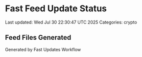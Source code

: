 # Fast Feed Update Status
Last updated: Wed Jul 30 22:30:47 UTC 2025
Categories: crypto

## Feed Files Generated

Generated by Fast Updates Workflow
